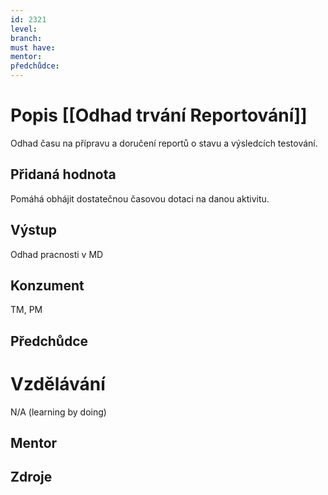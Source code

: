 ```yaml
---
id: 2321
level: 
branch: 
must have: 
mentor: 
předchůdce: 
---
```



# Popis [[Odhad trvání Reportování]]
Odhad času na přípravu a doručení reportů o stavu a výsledcích testování.

## Přidaná hodnota
Pomáhá obhájit dostatečnou časovou dotaci na danou aktivitu.

## Výstup
Odhad pracnosti v MD

## Konzument
TM, PM

## Předchůdce


# Vzdělávání
N/A (learning by doing)

## Mentor


## Zdroje